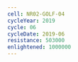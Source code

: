 ```yaml
---
cell: NR02-GOLF-04
cycleYear: 2019
cycle: 06
cycleDate: 2019-06
resistance: 503000
enlightened: 1000000 
---
```

      